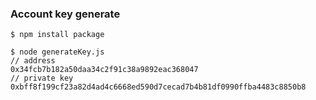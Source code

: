 ### Account key generate

```
$ npm install package

$ node generateKey.js
// address
0x34fcb7b182a50daa34c2f91c38a9892eac368047
// private key
0xbff8f199cf23a82d4ad4c6668ed590d7cecad7b4b81df0990ffba4483c8850b8

```